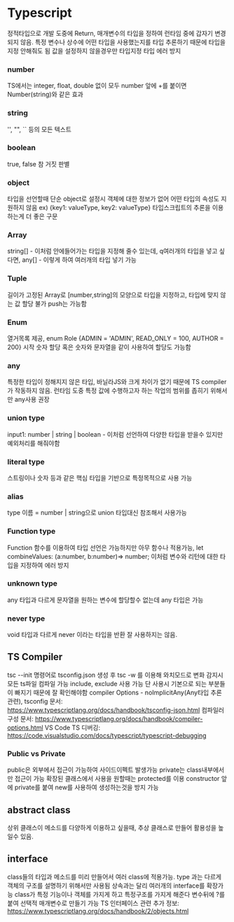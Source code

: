 # Typescript

정적타입으로 개발 도중에 Return, 매개변수의 타입을 정하여 런타임 중에 갑자기 변경되지 않음.
특정 변수나 상수에 어떤 타입을 사용했는지를 타입 추론하기 때문에 타입을 지정 안해줘도 됨
값을 설정하지 않을경우만 타입지정 타입 에러 방지

### number

TS에서는 integer, float, double 없이 모두 number
앞에 +를 붙이면 Number(string)와 같은 효과

### string

'', "", `` 등의 모든 텍스트

### boolean

true, false 참 거짓 판별

### object

타입을 선언할때 단순 object로 설정시 객체에 대한 정보가 없어 어떤 타입의 속성도 지원하지 않음
ex) {key1: valueType, key2: valueType}
타입스크립트의 추론을 이용하는게 더 좋은 구문

### Array

string[] - 이처럼 안에들어가는 타입을 지정해 줄수 있는데, q여러개의 타입을 넣고 싶다면,
any[] - 이렇게 하여 여러개의 타입 넣기 가능

### Tuple

길이가 고정된 Array로 [number,string]의 모양으로 타입을 지정하고, 타입에 맞지 않는 값 할당 불가 push는 가능함

### Enum

열거목록 제공, enum Role {ADMIN = 'ADMIN', READ_ONLY = 100, AUTHOR = 200} 시작 숫자 할당 혹은 숫자와 문자열을 같이 사용하여 할당도 가능함

### any

특정한 타입이 정해지지 않은 타입, 바닐라JS와 크게 차이가 없기 때문에 TS compiler가 작동하지 않음.
런타임 도중 특정 값에 수행하고자 하는 작업의 범위를 좁히기 위해서만 any사용 권장

### union type

input1: number | string | boolean - 이처럼 선언하여 다양한 타입을 받을수 있지만 예외처리를 해줘야함

### literal type

스트링이나 숫자 등과 같은 핵심 타입을 기반으로 특정목적으로 사용 가능

### alias

type 이름 = number | string으로 union 타입대신 참조해서 사용가능

### Function type

Function 함수를 이용하여 타입 선언은 가능하지만 아무 함수나 적용가능, let combineValues: (a:number, b:number)=> number; 이처럼 변수와 리턴에 대한 타입을 지정하여 에러 방지

### unknown type

any 타입과 다르게 문자열을 원하는 변수에 할당할수 없는데 any 타입은 가능

### never type

void 타입과 다르게 never 이라는 타입을 반환 잘 사용하지는 않음.

## TS Compiler

tsc --init 명령어로 tsconfig.json 생성 후 tsc -w 를 이용해 와치모드로 변화 감지시 모든 ts파일 컴파일 가능
include, exclude 사용 가능 단 사용시 기본으로 되는 부분들이 빠지기 때문에 잘 확인해야함
compiler Options - noImplicitAny(Any타입 추론 관련),
tsconfig 문서: https://www.typescriptlang.org/docs/handbook/tsconfig-json.html
컴파일러 구성 문서: https://www.typescriptlang.org/docs/handbook/compiler-options.html
VS Code TS 디버깅: https://code.visualstudio.com/docs/typescript/typescript-debugging

### Public vs Private

public은 외부에서 접근이 가능하여 사이드이펙트 발생가능
private는 class내부에서만 접근이 가능
확장된 클래스에서 사용을 원할때는 protected를 이용
constructor 앞에 private를 붙여 new를 사용하여 생성하는것을 방지 가능

## abstract class

상위 클래스이 메소드를 다양하게 이용하고 싶을때, 추상 클래스로 만들어 활용성을 높일수 있음.

## interface

class들의 타입과 메소드를 미리 만들어서 여러 class에 적용가능.
type 과는 다르게 객체의 구조를 설명하기 위해서만 사용됨
상속과는 달리 여러개의 interface를 확장가능
class가 특정 기능이나 객체를 가지게 하고 특정구조를 가지게 해준다
변수뒤에 ?를 붙여 선택적 매개변수로 만들기 가능
TS 인터페이스 관련 추가 정보: https://www.typescriptlang.org/docs/handbook/2/objects.html
